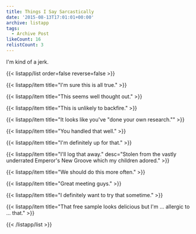 ```yaml
---
title: Things I Say Sarcastically
date: '2015-08-13T17:01:01+00:00'
archive: listapp
tags: 
  - Archive Post
likeCount: 16
relistCount: 3
---
```


I'm kind of a jerk.

<!--more-->

{{< listapp/list order=false reverse=false >}}

   {{< listapp/item title="I'm sure this is all true." >}}

   {{< listapp/item title="This seems well thought out." >}}

   {{< listapp/item title="This is unlikely to backfire." >}}

   {{< listapp/item title="It looks like you've \"done your own research.\"" >}}

   {{< listapp/item title="You handled that well." >}}

   {{< listapp/item title="I'm definitely up for that." >}}

   {{< listapp/item title="I'll log that away."
      desc="Stolen from the vastly underrated Emperor's New Groove which my children adored." >}}

   {{< listapp/item title="We should do this more often." >}}

   {{< listapp/item title="Great meeting guys." >}}

   {{< listapp/item title="I definitely want to try that sometime." >}}

   {{< listapp/item title="That free sample looks delicious but I'm … allergic to … that." >}}

{{< /listapp/list >}}
